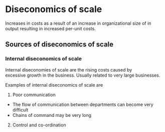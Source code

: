 # Diseconomics of scale
Increases in costs as a result of an increase in organizational size of in output resulting in increased per-unit costs.

## Sources of diseconomics of scale

### Internal diseconomics of scale
Internal diseconomies of scale are the rising costs caused by <br>
excessive growth in the business. Usually related to very large businesses.

Examples of internal diseconomics of scale are
1. Poor communication
  - The flow of communication between departments can become very difficult
  - Chains of command may be very long
2. Control and co-ordination
